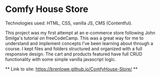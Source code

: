 # Comfy House Store

Technologies used: HTML, CSS, vanilla JS, CMS (Contentful).

This project was my first attempt at an e-commerce store following John Smilga's tutorial on freeCodeCamp. This was a great way for me to understand and implement concepts I've been learning about through a course. I kept files and folders structured and organized with a full responsive design. The cart and products featured have full CRUD functionality with some simple vanilla javascript logic.

** Link to site: https://brenlowe.github.io/ComfyHouse-Store/ **
